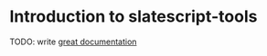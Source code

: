 # Introduction to slatescript-tools

TODO: write [great documentation](http://jacobian.org/writing/what-to-write/)

